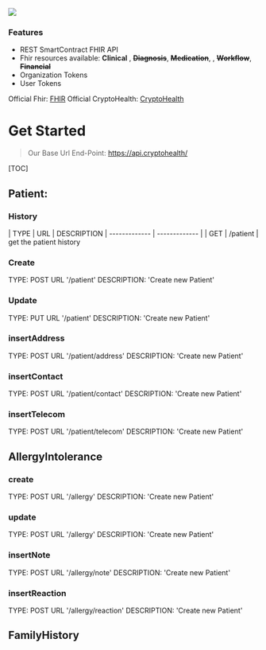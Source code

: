 ![](https://avatars1.githubusercontent.com/u/64392648?s=200&v=4)
### Features

- REST SmartContract FHIR API
- Fhir resources available: **Clinical**  , ~~**Diagnosis**~~, ~~**Medication**~~, , ~~**Workflow**~~, ~~**Financial**~~
- Organization Tokens
- User Tokens

Official Fhir: [FHIR](https://www.hl7.org/fhir/index.html)
Official CryptoHealth: [CryptoHealth](https://www.hl7.org/fhir/index.html)

# Get Started

> Our Base Url End-Point: https://api.cryptohealth/

[TOC]

## Patient:
### History

| TYPE  | URL | DESCRIPTION 
| ------------- | ------------- |
| GET | /patient  |  get the patient history


### Create


TYPE: POST
URL '/patient'
DESCRIPTION: 'Create new Patient'

### Update
TYPE: PUT
URL '/patient'
DESCRIPTION: 'Create new Patient'

### insertAddress
TYPE: POST
URL '/patient/address'
DESCRIPTION: 'Create new Patient'

### insertContact
TYPE: POST
URL '/patient/contact'
DESCRIPTION: 'Create new Patient'

### insertTelecom
TYPE: POST
URL '/patient/telecom'
DESCRIPTION: 'Create new Patient'

## AllergyIntolerance
### create
TYPE: POST
URL '/allergy'
DESCRIPTION: 'Create new Patient'

### update
TYPE: POST
URL '/allergy'
DESCRIPTION: 'Create new Patient'

### insertNote
TYPE: POST
URL '/allergy/note'
DESCRIPTION: 'Create new Patient'

### insertReaction
TYPE: POST
URL '/allergy/reaction'
DESCRIPTION: 'Create new Patient'


## FamilyHistory








